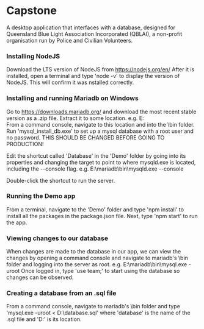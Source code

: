 # Capstone
A desktop application that interfaces with a database, designed for Queensland Blue Light Association Incorporated (QBLAI), a non-profit  organisation run by Police and Civilian Volunteers.

### Installing NodeJS
Download the LTS version of NodeJS from https://nodejs.org/en/
After it is installed, open a terminal and type 'node -v' to display the version of NodeJS.  This will confirm it was nstalled correctly.

### Installing and running Mariadb on Windows
Go to https://downloads.mariadb.org/ and download the most recent stable version as a .zip file.
Extract it to some location.  e.g. E:\
From a command console, navigate to this location and into the \bin folder.
Run 'mysql_install_db.exe' to set up a mysql database with a root user and no password.
THIS SHOULD BE CHANGED BEFORE GOING TO PRODUCTION!

Edit the shortcut called 'Database' in the 'Demo' folder by going into its properties and changing the target to point to where mysqld.exe is located, including the --console flag.
e.g. E:\mariadb\bin\mysqld.exe --console

Double-click the shortcut to run the server.

### Running the Demo app
From a terminal, navigate to the 'Demo' folder and type 'npm install' to install all the packages in the package.json file.
Next, type 'npm start' to run the app.

### Viewing changes to our database
When changes are made to the database in our app, we can view the changes by opening a command console and navigate to mariadb's \bin folder and logging into the server as root.
e.g. E:\mariadb\bin\mysql.exe -uroot
Once logged in, type 'use team;' to start using the database so changes can be observed.

### Creating a database from an .sql file
From a command console, navigate to mariadb's \bin folder and type 'mysql.exe -uroot < D:\database.sql'
where 'database' is the name of the .sql file and 'D:\' is its location.
